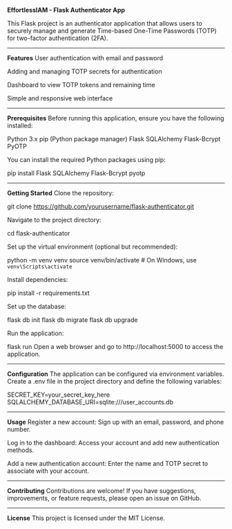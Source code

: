 **EffortlessIAM - Flask Authenticator App**

This Flask project is an authenticator application that allows users to securely manage and generate Time-based One-Time Passwords (TOTP) for two-factor authentication (2FA).

------------------------------------------------------------------------------------------------------------------------------------------------------------------------------------------------------------------------------

**Features**
User authentication with email and password

Adding and managing TOTP secrets for authentication

Dashboard to view TOTP tokens and remaining time

Simple and responsive web interface

------------------------------------------------------------------------------------------------------------------------------------------------------------------------------------------------------------------------------

**Prerequisites**
Before running this application, ensure you have the following installed:

Python 3.x
pip (Python package manager)
Flask
SQLAlchemy
Flask-Bcrypt
PyOTP

You can install the required Python packages using pip:

pip install Flask SQLAlchemy Flask-Bcrypt pyotp

------------------------------------------------------------------------------------------------------------------------------------------------------------------------------------------------------------------------------

**Getting Started**
Clone the repository:

git clone https://github.com/yourusername/flask-authenticator.git

Navigate to the project directory:

cd flask-authenticator

Set up the virtual environment (optional but recommended):

python -m venv venv
source venv/bin/activate  # On Windows, use `venv\Scripts\activate`

Install dependencies:

pip install -r requirements.txt

Set up the database:

flask db init
flask db migrate
flask db upgrade

Run the application:

flask run
Open a web browser and go to http://localhost:5000 to access the application.

------------------------------------------------------------------------------------------------------------------------------------------------------------------------------------------------------------------------------

**Configuration**
The application can be configured via environment variables. Create a .env file in the project directory and define the following variables:

SECRET_KEY=your_secret_key_here
SQLALCHEMY_DATABASE_URI=sqlite:///user_accounts.db

------------------------------------------------------------------------------------------------------------------------------------------------------------------------------------------------------------------------------

**Usage**
Register a new account: Sign up with an email, password, and phone number.

Log in to the dashboard: Access your account and add new authentication methods.

Add a new authentication account: Enter the name and TOTP secret to associate with your account.

------------------------------------------------------------------------------------------------------------------------------------------------------------------------------------------------------------------------------

**Contributing**
Contributions are welcome! If you have suggestions, improvements, or feature requests, please open an issue on GitHub.

------------------------------------------------------------------------------------------------------------------------------------------------------------------------------------------------------------------------------

**License**
This project is licensed under the MIT License.
